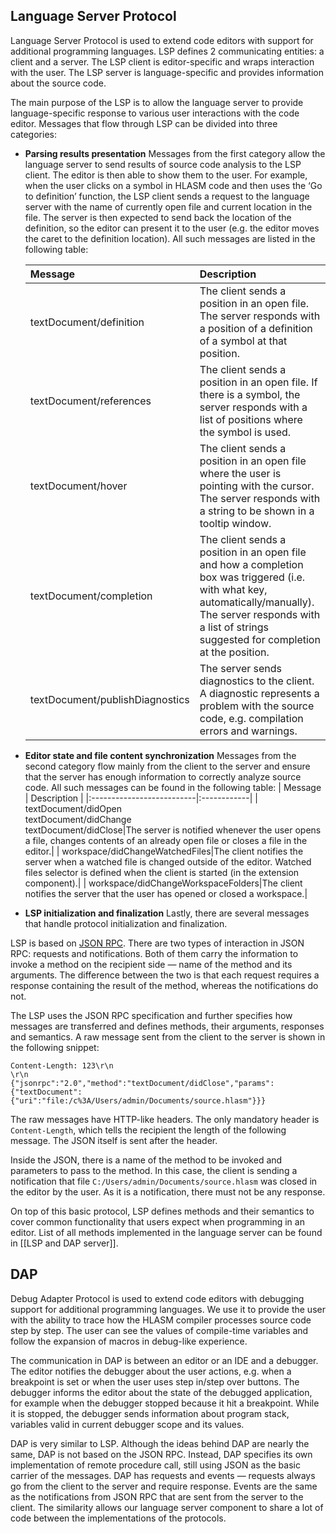 Language Server Protocol
------------------------

Language Server Protocol is used to extend code editors with support for additional programming languages. LSP defines 2 communicating entities: a client and a server. The LSP client is editor-specific and wraps interaction with the user. The LSP server is language-specific and provides information about the source code.

The main purpose of the LSP is to allow the language server to provide language-specific response to various user interactions with the code editor. Messages that flow through LSP can be divided into three categories:

-   **Parsing results presentation** Messages from the first category allow the language server to send results of source code analysis to the LSP client. The editor is then able to show them to the user. For example, when the user clicks on a symbol in HLASM code and then uses the ‘Go to definition’ function, the LSP client sends a request to the language server with the name of currently open file and current location in the file. The server is then expected to send back the location of the definition, so the editor can present it to the user (e.g. the editor moves the caret to the definition location). All such messages are listed in the following table:

    | Message                 | Description |
    |:------------------------|:------------|
    | textDocument/definition |The client sends a position in an open file. The server responds with a position of a definition of a symbol at that position.|
    | textDocument/references |The client sends a position in an open file. If there is a symbol, the server responds with a list of positions where the symbol is used.|
    | textDocument/hover      |The client sends a position in an open file where the user is pointing with the cursor. The server responds with a string to be shown in a tooltip window.|
    | textDocument/completion |The client sends a position in an open file and how a completion box was triggered (i.e. with what key, automatically/manually). The server responds with a list of strings suggested for completion at the position.|
    |textDocument/publishDiagnostics|The server sends diagnostics to the client. A diagnostic represents a problem with the source code, e.g. compilation errors and warnings.|


-   **Editor state and file content synchronization** Messages from the second category flow mainly from the client to the server and ensure that the server has enough information to correctly analyze source code. All such messages can be found in the following table:
    | Message                   | Description |
    |:--------------------------|:------------|
    | textDocument/didOpen <br> textDocument/didChange <br> textDocument/didClose|The server is notified whenever the user opens a file, changes contents of an already open file or closes a file in the editor.|
    | workspace/didChangeWatchedFiles|The client notifies the server when a watched file is changed outside of the editor. Watched files selector is defined when the client is started (in the extension component).|
    | workspace/didChangeWorkspaceFolders|The client notifies the server that the user has opened or closed a workspace.|


-   **LSP initialization and finalization** Lastly, there are several messages that handle protocol initialization and finalization.




LSP is based on [JSON RPC](https://www.jsonrpc.org/specification). There are two types of interaction in JSON RPC: requests and notifications. Both of them carry the information to invoke a method on the recipient side — name of the method and its arguments. The difference between the two is that each request requires a response containing the result of the method, whereas the notifications do not.

The LSP uses the JSON RPC specification and further specifies how messages are transferred and defines methods, their arguments, responses and semantics. A raw message sent from the client to the server is shown in the following snippet:

    Content-Length: 123\r\n
    \r\n
    {"jsonrpc":"2.0","method":"textDocument/didClose","params":{"textDocument":
    {"uri":"file:/c%3A/Users/admin/Documents/source.hlasm"}}}
    	

The raw messages have HTTP-like headers. The only mandatory header is `Content-Length`, which tells the recipient the length of the following message. The JSON itself is sent after the header.

Inside the JSON, there is a name of the method to be invoked and parameters to pass to the method. In this case, the client is sending a notification that file `C:/Users/admin/Documents/source.hlasm` was closed in the editor by the user. As it is a notification, there must not be any response.

On top of this basic protocol, LSP defines methods and their semantics to cover common functionality that users expect when programming in an editor. List of all methods implemented in the language server can be found in [[LSP and DAP server]].

DAP
---

Debug Adapter Protocol is used to extend code editors with debugging support for additional programming languages. We use it to provide the user with the ability to trace how the HLASM compiler processes source code step by step. The user can see the values of compile-time variables and follow the expansion of macros in debug-like experience.

The communication in DAP is between an editor or an IDE and a debugger. The editor notifies the debugger about the user actions, e.g. when a breakpoint is set or when the user uses step in/step over buttons. The debugger informs the editor about the state of the debugged application, for example when the debugger stopped because it hit a breakpoint. While it is stopped, the debugger sends information about program stack, variables valid in current debugger scope and its values.

DAP is very similar to LSP. Although the ideas behind DAP are nearly the same, DAP is not based on the JSON RPC. Instead, DAP specifies its own implementation of remote procedure call, still using JSON as the basic carrier of the messages. DAP has requests and events — requests always go from the client to the server and require response. Events are the same as the notifications from JSON RPC that are sent from the server to the client. The similarity allows our language server component to share a lot of code between the implementations of the protocols.

